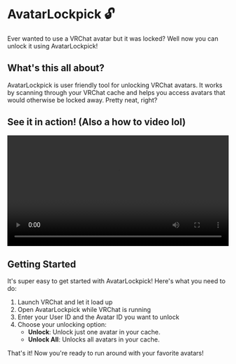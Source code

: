 # AvatarLockpick 🔓
Ever wanted to use a VRChat avatar but it was locked? Well now you can unlock it using AvatarLockpick!

## What's this all about?
AvatarLockpick is user friendly tool for unlocking VRChat avatars. It works by scanning through your VRChat cache and helps you access avatars that would otherwise be locked away. Pretty neat, right?

## See it in action! (Also a how to video lol)
<video width="100%" controls>
  <source src="https://scrim.b-cdn.net/webfiles/MainShowcase.mp4" type="video/mp4">
  Your browser does not support the video tag. Click the image below to watch the video:
</video>

## Getting Started
It's super easy to get started with AvatarLockpick! Here's what you need to do:

1. Launch VRChat and let it load up
2. Open AvatarLockpick while VRChat is running
3. Enter your User ID and the Avatar ID you want to unlock
4. Choose your unlocking option:
   - **Unlock**: Unlock just one avatar in your cache.
   - **Unlock All**: Unlocks all avatars in your cache.

That's it! Now you're ready to run around with your favorite avatars!
